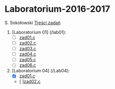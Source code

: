 # Laboratorium-2016-2017

S. Sokołowski
[Treści zadań](https://inf.ug.edu.pl/~stefan/Dydaktyka/JezProg/Slajdy/index.html#lab)

1. [Laboratorium 01]  (/lab01):
 	* [ ] [zad01.c](lab01/zad01.c)
	* [ ] [zad02.c](lab01/zad02.c)
	* [ ] [zad03.c](lab01/zad03.c)
	* [ ] [zad04.c](lab01/zad04.c) 
	* [ ] [zad05.c](lab01/zad05.c)
	* [ ] [zad06.c](lab01/zad06.c) 
	
4. [Laboratorium 04]  (/Lab04):
	* [x] [zad01.c](Lab04/zad01.c)
	* [ ][zad02.c](Lab04/zad02.c)
